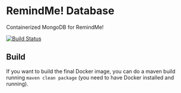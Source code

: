 # RemindMe! Database
Containerized MongoDB for RemindMe!

[![Build Status](https://travis-ci.org/andryfailli/remindme-db.svg?branch=master)](https://travis-ci.org/andryfailli/remindme-db)

## Build
If you want to build the final Docker image, you can do a maven build running `maven clean package` (you need to have Docker installed and running).